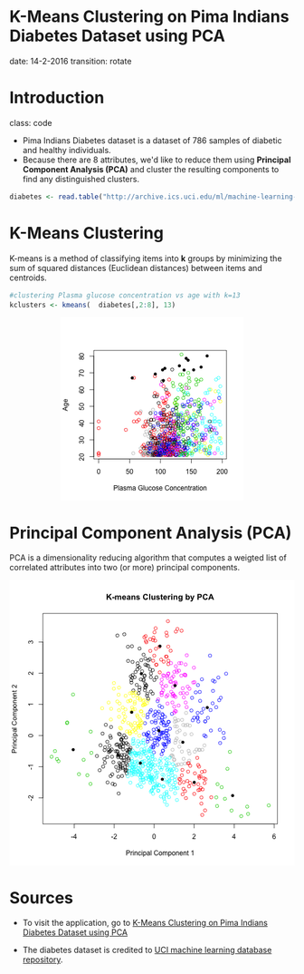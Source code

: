 K-Means Clustering on Pima Indians Diabetes Dataset using PCA
========================================================
date: 14-2-2016
transition: rotate

Introduction
========================================================
class: code

- Pima Indians Diabetes dataset is a dataset of 786 samples of diabetic and healthy individuals.
- Because there are 8 attributes, we'd like to reduce them using **Principal Component Analysis (PCA)** and cluster the resulting components to find any distinguished clusters.


```r
diabetes <- read.table("http://archive.ics.uci.edu/ml/machine-learning-databases/pima-indians-diabetes/pima-indians-diabetes.data",sep = ",",header=FALSE)
```

K-Means Clustering
========================================================

K-means is a method of classifying items into **k** groups by minimizing the sum of squared distances (Euclidean distances) between items and centroids.

```r
#clustering Plasma glucose concentration vs age with k=13
kclusters <- kmeans(  diabetes[,2:8], 13)
```
<img src="KmeansPCAPimaDiabetes-figure/unnamed-chunk-4-1.png" title="plot of chunk unnamed-chunk-4" alt="plot of chunk unnamed-chunk-4" style="display: block; margin: auto;" />

Principal Component Analysis (PCA)
========================================================
PCA is a dimensionality reducing algorithm that computes a weigted list of correlated attributes into two (or more) principal components.

<img src="KmeansPCAPimaDiabetes-figure/unnamed-chunk-5-1.png" title="plot of chunk unnamed-chunk-5" alt="plot of chunk unnamed-chunk-5" style="display: block; margin: auto;" />

 
Sources
========================================================
- To visit the application, go to [K-Means Clustering on Pima Indians Diabetes Dataset using PCA](najla.shinyapp.io/ClusteringPCADiabetes)

- The diabetes dataset is credited to [UCI machine learning database repository](http://archive.ics.uci.edu/ml/datasets/Pima+Indians+Diabetes).


<style>

/* slide titles */
.reveal h3 { 
  font-size: 60px;
  color: grey;
}

.code pre code {
  font-size: 25px;
}

</style>
